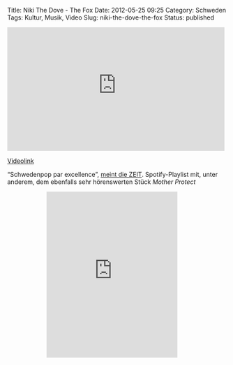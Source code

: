 Title: Niki  The Dove - The Fox
Date: 2012-05-25 09:25
Category: Schweden
Tags: Kultur, Musik, Video
Slug: niki-the-dove-the-fox
Status: published

<iframe width="498" height="283" src="http://www.youtube-nocookie.com/embed/l2f6UbMnlq4" frameborder="0" allowfullscreen></iframe>

[Videolink](https://www.youtube.com/watch?v=l2f6UbMnlq4)

“Schwedenpop par excellence”, [meint die
ZEIT](http://blog.zeit.de/tontraeger/2012/05/23/niki-and-the-dove_12823).
Spotify-Playlist mit, unter anderem, dem ebenfalls sehr hörenswerten
Stück *Mother Protect* <!--more nach dem Klick &raquo; -->

<iframe src="https://embed.spotify.com/?uri=spotify:album:2NYJNvqJ0OFFM1ByCndEfA&amp;theme=white" width="300" height="380" frameborder="0" allowtransparency="true" style="margin-left:90px"></iframe>

